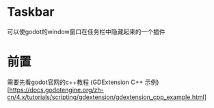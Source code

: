 # Taskbar
可以使godot的window窗口在任务栏中隐藏起来的一个插件

# 前置
需要先看godot官网的c++教程
(GDExtension C++ 示例)[https://docs.godotengine.org/zh-cn/4.x/tutorials/scripting/gdextension/gdextension_cpp_example.html]
